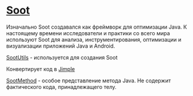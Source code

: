 # [Soot](http://soot-oss.github.io/soot/)

Изначально Soot создавался как фреймворк для оптимизации Java. К настоящему времени исследователи и практики со всего мира используют Soot для анализа, инструментирования, оптимизации и визуализации приложений Java и Android.

[SootUtils](../../../../utbot-framework/src/main/kotlin/org/utbot/framework/util/SootUtils.kt) - используется для создания Soot

Конвертирует код в [Jimple](Jimple.md)

[SootMethod](https://www.sable.mcgill.ca/soot/doc/soot/SootMethod.html) - особое представление метода Java. Не содержит фактического кода, принадлежащего телу.

